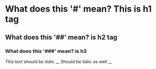 # What does this '#' mean? This is h1 tag
## What does this '##' mean? is h2 tag
### What does this '###' mean? is h3


*This text should be italic*
__ Should be italic as well __ 